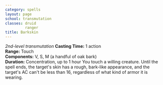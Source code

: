 ```yaml
---
category: spells
layout: page
school: transmutation
classes: druid
         ranger
title: Barkskin 
---
```

_2nd-level transmutation_ 
**Casting Time:** 1 action    
**Range:** Touch    
**Components:** V, S, M (a handful of oak bark)    
**Duration:** Concentration, up to 1 hour 
You touch a willing creature. Until the spell ends, the target's skin has a rough, bark-like appearance, and the target's AC can't be less than 16, regardless of what kind of armor it is wearing.